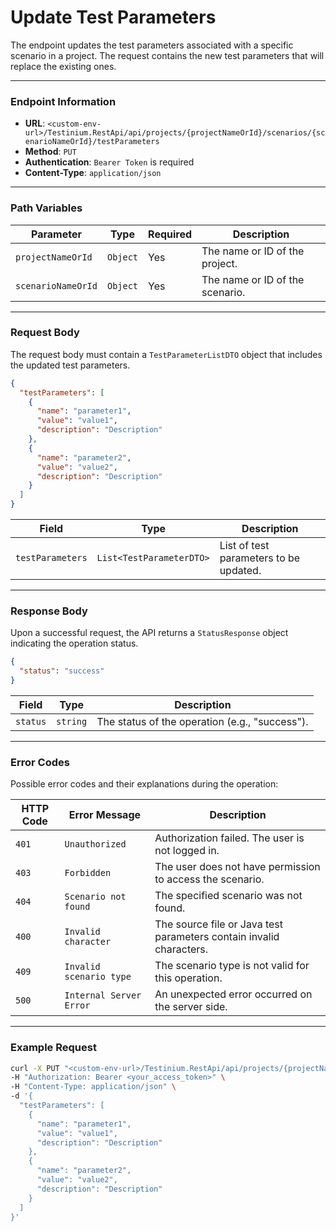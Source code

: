 # Update Test Parameters

The endpoint updates the test parameters associated with a specific scenario in a project. The request contains the new test parameters that will replace the existing ones.

***

### Endpoint Information

* **URL**: `<custom-env-url>/Testinium.RestApi/api/projects/{projectNameOrId}/scenarios/{scenarioNameOrId}/testParameters`
* **Method**: `PUT`
* **Authentication**: `Bearer Token` is required
* **Content-Type**: `application/json`

***

### Path Variables

| Parameter          | Type     | Required | Description                     |
| ------------------ | -------- | -------- | ------------------------------- |
| `projectNameOrId`  | `Object` | Yes      | The name or ID of the project.  |
| `scenarioNameOrId` | `Object` | Yes      | The name or ID of the scenario. |

***

### Request Body

The request body must contain a `TestParameterListDTO` object that includes the updated test parameters.

```json
{
  "testParameters": [
    {
      "name": "parameter1",
      "value": "value1",
      "description": "Description"
    },
    {
      "name": "parameter2",
      "value": "value2",
      "description": "Description"
    }
  ]
}
```

| Field            | Type                     | Description                            |
| ---------------- | ------------------------ | -------------------------------------- |
| `testParameters` | `List<TestParameterDTO>` | List of test parameters to be updated. |

***

### Response Body

Upon a successful request, the API returns a `StatusResponse` object indicating the operation status.

```json
{
  "status": "success"
}
```

| Field    | Type     | Description                                    |
| -------- | -------- | ---------------------------------------------- |
| `status` | `string` | The status of the operation (e.g., "success"). |

***

### Error Codes

Possible error codes and their explanations during the operation:

| HTTP Code | Error Message           | Description                                                         |
| --------- | ----------------------- | ------------------------------------------------------------------- |
| `401`     | `Unauthorized`          | Authorization failed. The user is not logged in.                    |
| `403`     | `Forbidden`             | The user does not have permission to access the scenario.           |
| `404`     | `Scenario not found`    | The specified scenario was not found.                               |
| `400`     | `Invalid character`     | The source file or Java test parameters contain invalid characters. |
| `409`     | `Invalid scenario type` | The scenario type is not valid for this operation.                  |
| `500`     | `Internal Server Error` | An unexpected error occurred on the server side.                    |

***

### Example Request

```bash
curl -X PUT "<custom-env-url>/Testinium.RestApi/api/projects/{projectNameOrId}/scenarios/{scenarioNameOrId}/testParameters" \
-H "Authorization: Bearer <your_access_token>" \
-H "Content-Type: application/json" \
-d '{
  "testParameters": [
    {
      "name": "parameter1",
      "value": "value1",
      "description": "Description"
    },
    {
      "name": "parameter2",
      "value": "value2",
      "description": "Description"
    }
  ]
}'
```
